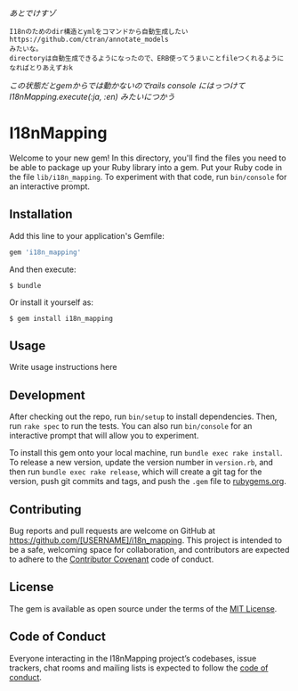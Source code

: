 *あとでけすゾ*
```
I18nのためのdir構造とymlをコマンドから自動生成したい
https://github.com/ctran/annotate_models
みたいな。
directoryは自動生成できるようになったので、ERB使ってうまいことfileつくれるようになればとりあえずおk
```

*この状態だとgemからでは動かないのでrails console にはっつけて I18nMapping.execute(:ja, :en) みたいにつかう*



# I18nMapping

Welcome to your new gem! In this directory, you'll find the files you need to be able to package up your Ruby library into a gem. Put your Ruby code in the file `lib/i18n_mapping`. To experiment with that code, run `bin/console` for an interactive prompt.


## Installation

Add this line to your application's Gemfile:

```ruby
gem 'i18n_mapping'
```

And then execute:

    $ bundle

Or install it yourself as:

    $ gem install i18n_mapping

## Usage

Write usage instructions here

## Development

After checking out the repo, run `bin/setup` to install dependencies. Then, run `rake spec` to run the tests. You can also run `bin/console` for an interactive prompt that will allow you to experiment.

To install this gem onto your local machine, run `bundle exec rake install`. To release a new version, update the version number in `version.rb`, and then run `bundle exec rake release`, which will create a git tag for the version, push git commits and tags, and push the `.gem` file to [rubygems.org](https://rubygems.org).

## Contributing

Bug reports and pull requests are welcome on GitHub at https://github.com/[USERNAME]/i18n_mapping. This project is intended to be a safe, welcoming space for collaboration, and contributors are expected to adhere to the [Contributor Covenant](http://contributor-covenant.org) code of conduct.

## License

The gem is available as open source under the terms of the [MIT License](https://opensource.org/licenses/MIT).

## Code of Conduct

Everyone interacting in the I18nMapping project’s codebases, issue trackers, chat rooms and mailing lists is expected to follow the [code of conduct](https://github.com/[USERNAME]/i18n_mapping/blob/master/CODE_OF_CONDUCT.md).
